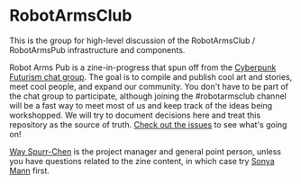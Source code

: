 # RobotArmsClub
This is the group for high-level discussion of the RobotArmsClub / RobotArmsPub infrastructure and components.

Robot Arms Pub is a zine-in-progress that spun off from the [Cyberpunk Futurism chat group](http://exolymph.com/cyberpunk-futurism-chat-group/). The goal is to compile and publish cool art and stories, meet cool people, and expand our community. You don't have to be part of the chat group to participate, although joining the #robotarmsclub channel will be a fast way to meet most of us and keep track of the ideas being workshopped. We will try to document decisions here and treat this repository as the source of truth. [Check out the issues](https://github.com/RobotArmsClub/RobotArmsClub/issues) to see what's going on!

[Way Spurr-Chen](http://wayspurrchen.com/) is the project manager and general point person, unless you have questions related to the zine content, in which case try [Sonya Mann](http://sonyaellenmann.com/) first.
